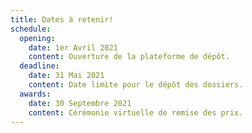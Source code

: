 ```yaml
---
title: Dates à retenir!
schedule:
  opening:
    date: 1er Avril 2021
    content: Ouverture de la plateforme de dépôt.
  deadline:
    date: 31 Mai 2021
    content: Date limite pour le dépôt des dossiers.
  awards:
    date: 30 Septembre 2021
    content: Cérémonie virtuelle de remise des prix.
---
```


